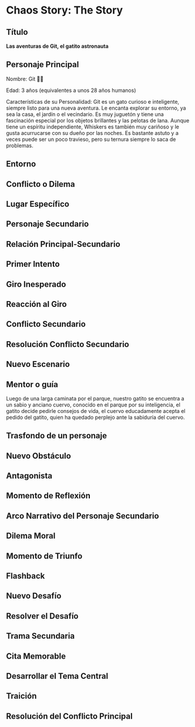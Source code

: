 # Chaos Story: The Story

## Título

**Las aventuras de Git, el gatito astronauta**

## Personaje Principal

Nombre:
Git 🐱‍💻

Edad:
3 años (equivalentes a unos 28 años humanos)

Características de su Personalidad:
Git es un gato curioso e inteligente, siempre listo para una nueva aventura. Le encanta explorar su entorno, ya sea la casa, el jardín o el vecindario. Es muy juguetón y tiene una fascinación especial por los objetos brillantes y las pelotas de lana. Aunque tiene un espíritu independiente, Whiskers es también muy cariñoso y le gusta acurrucarse con su dueño por las noches. Es bastante astuto y a veces puede ser un poco travieso, pero su ternura siempre lo saca de problemas.

## Entorno

## Conflicto o Dilema
<!--  -->
## Lugar Específico

## Personaje Secundario

## Relación Principal-Secundario

## Primer Intento

## Giro Inesperado

## Reacción al Giro

## Conflicto Secundario

## Resolución Conflicto Secundario

## Nuevo Escenario

## Mentor o guía

Luego de una larga caminata por el parque,  nuestro gatito se encuentra a un sabio y anciano cuervo, conocido en el parque por su inteligencia, el gatito decide pedirle consejos de vida, el cuervo educadamente acepta el pedido del gatito, quien ha quedado perplejo ante la sabiduría del cuervo.

## Trasfondo de un personaje

## Nuevo Obstáculo 

## Antagonista

## Momento de Reflexión

## Arco Narrativo del Personaje Secundario

## Dilema Moral

## Momento de Triunfo

## Flashback

## Nuevo Desafío

## Resolver el Desafío

## Trama Secundaria

## Cita Memorable

## Desarrollar el Tema Central 

## Traición 

## Resolución del Conflicto Principal 